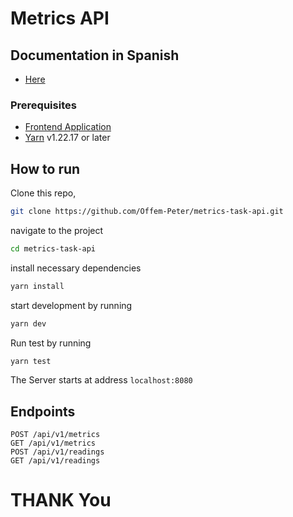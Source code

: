 # Metrics API

## Documentation in Spanish

- [Here](https://github.com/Offem-Peter/metrics-task-api/blob/main/SPANISH.md)

### Prerequisites

- [Frontend Application](https://github.com/Offem-Peter/metric-task-frontend)
- [Yarn](https://yarnpkg.com/) v1.22.17 or later

## How to run

Clone this repo,

```sh
git clone https://github.com/Offem-Peter/metrics-task-api.git
```

navigate to the project

```sh
cd metrics-task-api
```

install necessary dependencies

```sh
yarn install
```

start development by running

```sh
yarn dev
```

Run test by running

```sh
yarn test
```

The Server starts at address `localhost:8080`

## Endpoints

```
POST /api/v1/metrics
GET /api/v1/metrics
POST /api/v1/readings
GET /api/v1/readings
```

# THANK You
